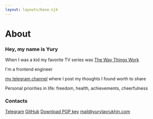```yaml
---
layout: layouts/base.njk
---
```


# About
<div class="content">
  <h3>
    Hey, my name is Yury <br>
  </h3>

  When I was a kid my favorite TV series was <a href="https://en.m.wikipedia.org/wiki/The_Way_Things_Work_(TV_series)" >The&nbsp;Way&nbsp;Things&nbsp;Work</a>

  I'm a frontend engineer

  [my telegram channel](https://t.me/lavrucci/ "Channel") where I post my thoughts I found worth to share

  Personal priorities in life: freedom, health, achievements, cheerfulness
  ### Contacts

  [Telegram](https://t.me/yurylavrukhin/ "Telegram")
  [GitHub](https://github.com/yurylavrukhin/ "GitHub")
  [Download PGP key](/static/mail@yurylavrukhin.com.asc "Download PGP key")
  [mail@yurylavrukhin.com](mailto:mail@yurylavrukhin.com "E-mail")

</div>
